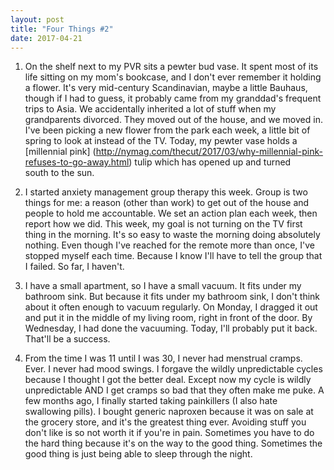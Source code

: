 ```yaml
---
layout: post
title: "Four Things #2"
date: 2017-04-21
---
```


1. On the shelf next to my PVR sits a pewter bud vase. It spent most of its life sitting on my mom's bookcase, and I don't ever remember it holding a flower. It's very mid-century Scandinavian, maybe a little Bauhaus, though if I had to guess, it probably came from my granddad's frequent trips to Asia. We accidentally inherited a lot of stuff when my grandparents divorced. They moved out of the house, and we moved in. I've been picking a new flower from the park each week, a little bit of spring to look at instead of the TV. Today, my pewter vase holds a [millennial pink] (http://nymag.com/thecut/2017/03/why-millennial-pink-refuses-to-go-away.html) tulip which has opened up and turned south to the sun.

2. I started anxiety management group therapy this week. Group is two things for me: a reason (other than work) to get out of the house and people to hold me accountable. We set an action plan each week, then report how we did. This week, my goal is not turning on the TV first thing in the morning. It's so easy to waste the morning doing absolutely nothing. Even though I've reached for the remote more than once, I've stopped myself each time. Because I know I'll have to tell the group that I failed. So far, I haven't.

3. I have a small apartment, so I have a small vacuum. It fits under my bathroom sink. But because it fits under my bathroom sink, I don't think about it often enough to vacuum regularly. On Monday, I dragged it out and put it in the middle of my living room, right in front of the door. By Wednesday, I had done the vacuuming. Today, I'll probably put it back. That'll be a success.

4. From the time I was 11 until I was 30, I never had menstrual cramps. Ever. I never had mood swings. I forgave the wildly unpredictable cycles because I thought I got the better deal. Except now my cycle is wildly unpredictable AND I get cramps so bad that they often make me puke. A few months ago, I finally started taking painkillers (I also hate swallowing pills). I bought generic naproxen because it was on sale at the grocery store, and it's the greatest thing ever. Avoiding stuff you don't like is so not worth it if you're in pain. Sometimes you have to do the hard thing because it's on the way to the good thing. Sometimes the good thing is just being able to sleep through the night.
